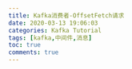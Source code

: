 ```yaml
---
title: Kafka消费者-OffsetFetch请求
date: 2020-03-13 19:06:03
categories: Kafka Tutorial
tags: [kafka,中间件,消息]
toc: true
comments: true
---
```

